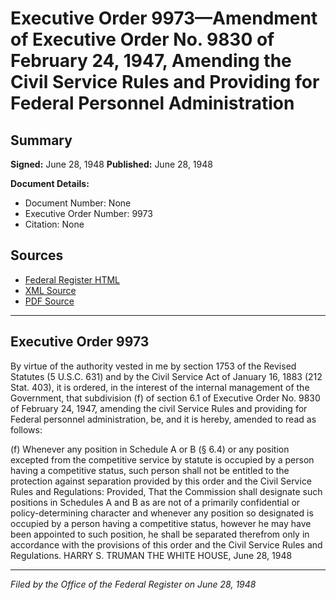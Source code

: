 # Executive Order 9973—Amendment of Executive Order No. 9830 of February 24, 1947, Amending the Civil Service Rules and Providing for Federal Personnel Administration

## Summary

**Signed:** June 28, 1948
**Published:** June 28, 1948

**Document Details:**
- Document Number: None
- Executive Order Number: 9973
- Citation: None

## Sources
- [Federal Register HTML](https://www.presidency.ucsb.edu/documents/executive-order-9973-amendment-executive-order-no-9830-february-24-1947-amending-the-civil)
- [XML Source](None)
- [PDF Source](None)

---

## Executive Order 9973

By virtue of the authority vested in me by section 1753 of the Revised Statutes (5 U.S.C. 631) and by the Civil Service Act of January 16, 1883 (212 Stat. 403), it is ordered, in the interest of the internal management of the Government, that subdivision (f) of section 6.1 of Executive Order No. 9830 of February 24, 1947, amending the civil Service Rules and providing for Federal personnel administration, be, and it is hereby, amended to read as follows:

(f) Whenever any position in Schedule A or B (§ 6.4) or any position excepted from the competitive service by statute is occupied by a person having a competitive status, such person shall not be entitled to the protection against separation provided by this order and the Civil Service Rules and Regulations: Provided, That the Commission shall designate such positions in Schedules A and B as are not of a primarily confidential or policy-determining character and whenever any position so designated is occupied by a person having a competitive status, however he may have been appointed to such position, he shall be separated therefrom only in accordance with the provisions of this order and the Civil Service Rules and Regulations.
HARRY S. TRUMAN
THE WHITE HOUSE,
June 28, 1948

---

*Filed by the Office of the Federal Register on June 28, 1948*
